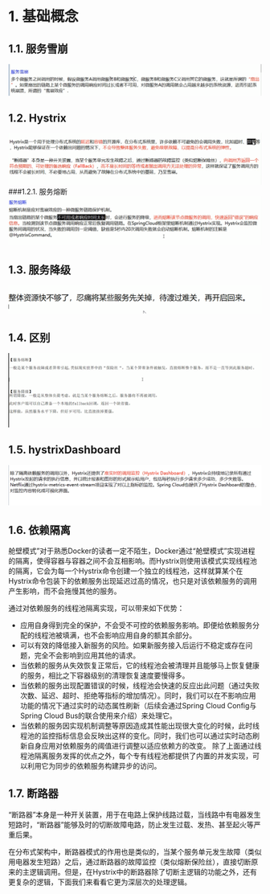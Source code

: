 # 1. 基础概念 
## 1.1. 服务雪崩
![](_v_images/_1568041514_28351.png)
## 1.2. Hystrix
![](_v_images/_1568041736_927.png)
###1.2.1. 服务熔断
![](_v_images/_1568042677_30582.png)
## 1.3. 服务降级
![](_v_images/_1568124784_15825.png)

## 1.4. 区别
![](_v_images/_1568126240_5635.png)
## 1.5. hystrixDashboard
![](_v_images/_1568126350_32671.png)
## 1.6. 依赖隔离
舱壁模式”对于熟悉Docker的读者一定不陌生，Docker通过“舱壁模式”实现进程的隔离，使得容器与容器之间不会互相影响。而Hystrix则使用该模式实现线程池的隔离，它会为每一个Hystrix命令创建一个独立的线程池，这样就算某个在Hystrix命令包装下的依赖服务出现延迟过高的情况，也只是对该依赖服务的调用产生影响，而不会拖慢其他的服务。

通过对依赖服务的线程池隔离实现，可以带来如下优势：

- 应用自身得到完全的保护，不会受不可控的依赖服务影响。即便给依赖服务分配的线程池被填满，也不会影响应用自身的额其余部分。
- 可以有效的降低接入新服务的风险。如果新服务接入后运行不稳定或存在问题，完全不会影响到应用其他的请求。
- 当依赖的服务从失效恢复正常后，它的线程池会被清理并且能够马上恢复健康的服务，相比之下容器级别的清理恢复速度要慢得多。
- 当依赖的服务出现配置错误的时候，线程池会快速的反应出此问题（通过失败次数、延迟、超时、拒绝等指标的增加情况）。同时，我们可以在不影响应用功能的情况下通过实时的动态属性刷新（后续会通过Spring Cloud Config与Spring Cloud Bus的联合使用来介绍）来处理它。
- 当依赖的服务因实现机制调整等原因造成其性能出现很大变化的时候，此时线程池的监控指标信息会反映出这样的变化。同时，我们也可以通过实时动态刷新自身应用对依赖服务的阈值进行调整以适应依赖方的改变。
除了上面通过线程池隔离服务发挥的优点之外，每个专有线程池都提供了内置的并发实现，可以利用它为同步的依赖服务构建异步的访问。
## 1.7. 断路器
“断路器”本身是一种开关装置，用于在电路上保护线路过载，当线路中有电器发生短路时，“断路器”能够及时的切断故障电路，防止发生过载、发热、甚至起火等严重后果。

在分布式架构中，断路器模式的作用也是类似的，当某个服务单元发生故障（类似用电器发生短路）之后，通过断路器的故障监控（类似熔断保险丝），直接切断原来的主逻辑调用。但是，在Hystrix中的断路器除了切断主逻辑的功能之外，还有更复杂的逻辑，下面我们来看看它更为深层次的处理逻辑。